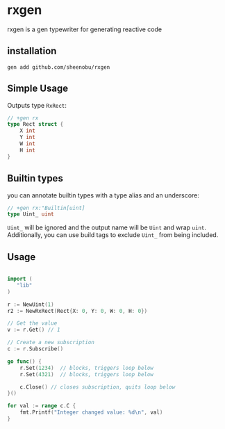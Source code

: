 # rxgen

rxgen is a gen typewriter for generating reactive code

## installation

    gen add github.com/sheenobu/rxgen

## Simple Usage

Outputs type `RxRect`:

```go
// +gen rx
type Rect struct {
	X int
	Y int
	W int
	H int
}
```

## Builtin types

you can annotate builtin types with a type alias and an underscore:

```go
// +gen rx:"Builtin[uint]
type Uint_ uint
```

`Uint_` will be ignored and the output name will be `Uint` and wrap `uint`. Additionally,
you can use build tags to exclude `Uint_` from being included.


## Usage

```go

import (
   "lib"
)

r := NewUint(1)
r2 := NewRxRect(Rect{X: 0, Y: 0, W: 0, H: 0})

// Get the value
v := r.Get() // 1

// Create a new subscription
c := r.Subscribe()

go func() {
	r.Set(1234)  // blocks, triggers loop below
	r.Set(4321)  // blocks, triggers loop below

	c.Close() // closes subscription, quits loop below
}()

for val := range c.C {
	fmt.Printf("Integer changed value: %d\n", val)
}
```
